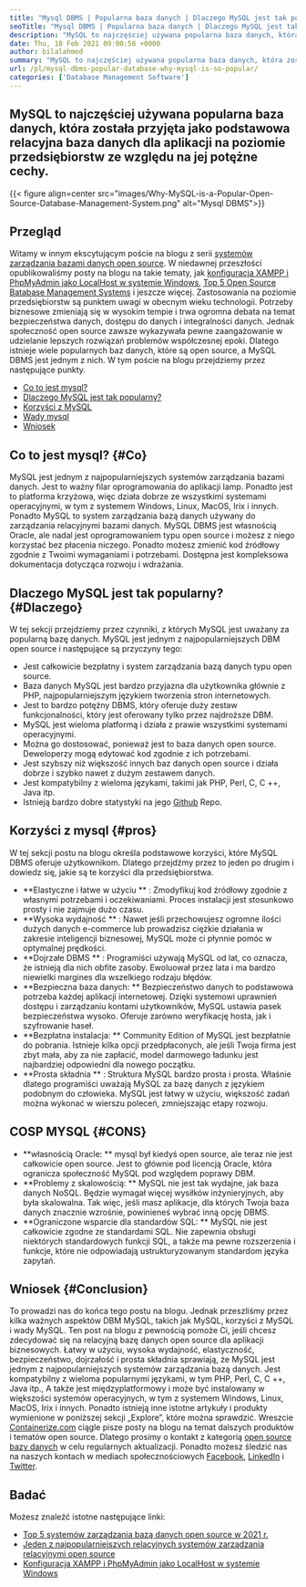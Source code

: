 ```yaml
---
title: "Mysql DBMS | Popularna baza danych | Dlaczego MySQL jest tak popularny?" 
seoTitle: "Mysql DBMS | Popularna baza danych | Dlaczego MySQL jest tak popularny?" 
description: "MySQL to najczęściej używana popularna baza danych, która została przyjęta jako główna relacyjna baza danych dla aplikacji na poziomie przedsiębiorstw ze względu na jej potężne cechy." 
date: Thu, 18 Feb 2021 09:00:58 +0000
author: bilalahmed
summary: "MySQL to najczęściej używana popularna baza danych, która została przyjęta jako podstawowa relacyjna baza danych dla aplikacji na poziomie przedsiębiorstw ze względu na jej potężne cechy." 
url: /pl/mysql-dbms-popular-database-why-mysql-is-so-popular/
categories: ['Database Management Software']
---
```


## MySQL to najczęściej używana popularna baza danych, która została przyjęta jako podstawowa relacyjna baza danych dla aplikacji na poziomie przedsiębiorstw ze względu na jej potężne cechy.

{{< figure align=center src="images/Why-MySQL-is-a-Popular-Open-Source-Database-Management-System.png" alt="Mysql DBMS">}}


## Przegląd
Witamy w innym ekscytującym poście na blogu z serii [systemów zarządzania bazami danych open source][1]. W niedawnej przeszłości opublikowaliśmy posty na blogu na takie tematy, jak [konfiguracja XAMPP i PhpMyAdmin jako LocalHost w systemie Windows][2], [Top 5 Open Source Batabase Management Systems][3] i jeszcze więcej. Zastosowania na poziomie przedsiębiorstw są punktem uwagi w obecnym wieku technologii. Potrzeby biznesowe zmieniają się w wysokim tempie i trwa ogromna debata na temat bezpieczeństwa danych, dostępu do danych i integralności danych. Jednak społeczność open source zawsze wykazywała pewne zaangażowanie w udzielanie lepszych rozwiązań problemów współczesnej epoki. Dlatego istnieje wiele popularnych baz danych, które są open source, a MySQL DBMS jest jednym z nich. W tym poście na blogu przejdziemy przez następujące punkty.
  * [Co to jest mysql?][4]
  * [Dlaczego MySQL jest tak popularny?][5]
  * [Korzyści z MySQL][6]
  * [Wady mysql][7]
  * [Wniosek][8]

## Co to jest mysql?   {#Co}
MySQL jest jednym z najpopularniejszych systemów zarządzania bazami danych. Jest to ważny filar oprogramowania do aplikacji lamp. Ponadto jest to platforma krzyżowa, więc działa dobrze ze wszystkimi systemami operacyjnymi, w tym z systemem Windows, Linux, MacOS, Irix i innych. Ponadto MySQL to system zarządzania bazą danych używany do zarządzania relacyjnymi bazami danych. MySQL DBMS jest własnością Oracle, ale nadal jest oprogramowaniem typu open source i możesz z niego korzystać bez płacenia niczego. Ponadto możesz zmienić kod źródłowy zgodnie z Twoimi wymaganiami i potrzebami. Dostępna jest kompleksowa dokumentacja dotycząca rozwoju i wdrażania.

## Dlaczego MySQL jest tak popularny?   {#Dlaczego}
W tej sekcji przejdziemy przez czynniki, z których MySQL jest uważany za popularną bazę danych. MySQL jest jednym z najpopularniejszych DBM open source i następujące są przyczyny tego:
  * Jest całkowicie bezpłatny i system zarządzania bazą danych typu open source.
  * Baza danych MySQL jest bardzo przyjazna dla użytkownika głównie z PHP, najpopularniejszym językiem tworzenia stron internetowych.
  * Jest to bardzo potężny DBMS, który oferuje duży zestaw funkcjonalności, który jest oferowany tylko przez najdroższe DBM.
  * MySQL jest wieloma platformą i działa z prawie wszystkimi systemami operacyjnymi.
  * Można go dostosować, ponieważ jest to baza danych open source. Deweloperzy mogą edytować kod zgodnie z ich potrzebami.
  * Jest szybszy niż większość innych baz danych open source i działa dobrze i szybko nawet z dużym zestawem danych.
  * Jest kompatybilny z wieloma językami, takimi jak PHP, Perl, C, C ++, Java itp.
  * Istnieją bardzo dobre statystyki na jego [Github][9] Repo.

## Korzyści z mysql   {#pros}
W tej sekcji postu na blogu określa podstawowe korzyści, które MySQL DBMS oferuje użytkownikom. Dlatego przejdźmy przez to jeden po drugim i dowiedz się, jakie są te korzyści dla przedsiębiorstwa.
  * **Elastyczne i łatwe w użyciu ** : Zmodyfikuj kod źródłowy zgodnie z własnymi potrzebami i oczekiwaniami. Proces instalacji jest stosunkowo prosty i nie zajmuje dużo czasu.
  * **Wysoka wydajność ** : Nawet jeśli przechowujesz ogromne ilości dużych danych e-commerce lub prowadzisz ciężkie działania w zakresie inteligencji biznesowej, MySQL może ci płynnie pomóc w optymalnej prędkości.
  * **Dojrzałe DBMS ** : Programiści używają MySQL od lat, co oznacza, że ​​istnieją dla nich obfite zasoby. Ewoluował przez lata i ma bardzo niewielki margines dla wszelkiego rodzaju błędów.
  * **Bezpieczna baza danych: **  Bezpieczeństwo danych to podstawowa potrzeba każdej aplikacji internetowej. Dzięki systemowi uprawnień dostępu i zarządzaniu kontami użytkowników, MySQL ustawia pasek bezpieczeństwa wysoko. Oferuje zarówno weryfikację hosta, jak i szyfrowanie haseł.
  * **Bezpłatna instalacja: **  Community Edition of MySQL jest bezpłatnie do pobrania. Istnieje kilka opcji przedpłaconych, ale jeśli Twoja firma jest zbyt mała, aby za nie zapłacić, model darmowego ładunku jest najbardziej odpowiedni dla nowego początku.
  * **Prosta składnia ** : Struktura MySQL bardzo prosta i prosta. Właśnie dlatego programiści uważają MySQL za bazę danych z językiem podobnym do człowieka. MySQL jest łatwy w użyciu, większość zadań można wykonać w wierszu poleceń, zmniejszając etapy rozwoju.

## COSP MYSQL   {#CONS}
  * **własnością Oracle: **  mysql był kiedyś open source, ale teraz nie jest całkowicie open source. Jest to głównie pod licencją Oracle, która ogranicza społeczność MySQL pod względem poprawy DBM.
  * **Problemy z skalowością: **  MySQL nie jest tak wydajne, jak baza danych NoSQL. Będzie wymagał więcej wysiłków inżynieryjnych, aby była skalowalna. Tak więc, jeśli masz aplikacje, dla których Twoja baza danych znacznie wzrośnie, powinieneś wybrać inną opcję DBMS.
  * **Ograniczone wsparcie dla standardów SQL: **  MySQL nie jest całkowicie zgodne ze standardami SQL. Nie zapewnia obsługi niektórych standardowych funkcji SQL, a także ma pewne rozszerzenia i funkcje, które nie odpowiadają ustrukturyzowanym standardom języka zapytań.

## Wniosek   {#Conclusion}
To prowadzi nas do końca tego postu na blogu. Jednak przeszliśmy przez kilka ważnych aspektów DBM MySQL, takich jak MySQL, korzyści z MySQL i wady MySQL. Ten post na blogu z pewnością pomoże Ci, jeśli chcesz zdecydować się na relacyjną bazę danych open source dla aplikacji biznesowych. Łatwy w użyciu, wysoka wydajność, elastyczność, bezpieczeństwo, dojrzałość i prosta składnia sprawiają, że MySQL jest jednym z najpopularniejszych systemów zarządzania bazą danych. Jest kompatybilny z wieloma popularnymi językami, w tym PHP, Perl, C, C ++, Java itp., A także jest międzyplatformowy i może być instalowany w większości systemów operacyjnych, w tym z systemem Windows, Linux, MacOS, Irix i innych. Ponadto istnieją inne istotne artykuły i produkty wymienione w poniższej sekcji „Explore”, które można sprawdzić.
Wreszcie [Containerize.com][10] ciągle pisze posty na blogu na temat dalszych produktów i tematów open source. Dlatego prosimy o kontakt z kategorią [open source bazy danych][11] w celu regularnych aktualizacji. Ponadto możesz śledzić nas na naszych kontach w mediach społecznościowych [Facebook][12], [LinkedIn][13] i [Twitter][14].

## Badać
Możesz znaleźć istotne następujące linki:
  * [Top 5 systemów zarządzania bazą danych open source w 2021 r.][3]
  * [Jeden z najpopularniejszych relacyjnych systemów zarządzania relacyjnymi open source][15]
  * [Konfiguracja XAMPP i PhpMyAdmin jako LocalHost w systemie Windows][2]

  
[1]: https://blog.containerize.com/category/database-management-software/
[2]: https://blog.containerize.com/database-management-software/how-to-setup-xampp-and-phpmyadmin-as-localhost-on-windows/
[3]: https://blog.containerize.com/2021/02/12/top-5-open-source-dbms-software-in-2021-mysql-and-alternatives/
[4]: #what
[5]: #why
[6]: #pros
[7]: #cons
[8]: #conclusion
[9]: https://github.com/mysql/mysql-server
[10]: https://www.containerize.com/
[11]: https://products.containerize.com/database-management-system
[12]: https://web.facebook.com/containerize
[13]: https://www.linkedin.com/company/containerize/
[14]: https://twitter.com/containerize_co
[15]: https://products.containerize.com/database-management-system/mysql
